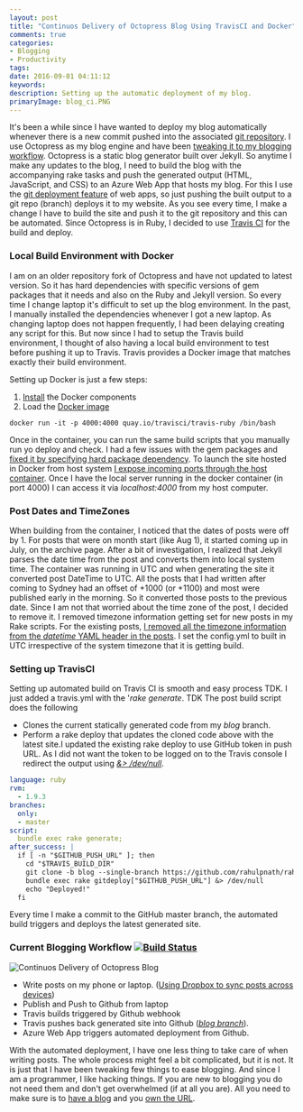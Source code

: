 ```yaml
---
layout: post
title: "Continuos Delivery of Octopress Blog Using TravisCI and Docker"
comments: true
categories: 
- Blogging
- Productivity
tags: 
date: 2016-09-01 04:11:12
keywords: 
description: Setting up the automatic deployment of my blog.
primaryImage: blog_ci.PNG
---
```


It's been a while since I have wanted to deploy my blog automatically whenever there is a new commit pushed into the associated [git repository](https://github.com/rahulpnath/rahulpnath.com). I use Octopress as my blog engine and have been [tweaking it to my blogging workflow](http://www.rahulpnath.com/blog/optimizing-octopress-workflow-for-new-posts/). Octopress is a static blog generator built over Jekyll. So anytime I make any updates to the blog, I need to build the blog with the accompanying rake tasks and push the generated output (HTML, JavaScript, and CSS) to an Azure Web App that hosts my blog. For this I use the [git deployment feature](https://azure.microsoft.com/en-us/documentation/articles/web-sites-deploy/#continuousdeployment) of web apps, so just pushing the built output to a git repo (branch) deploys it to my website. As you see every time, I make a change I have to build the site and push it to the git repository and this can be automated. Since Octopress is in Ruby, I decided to use [Travis CI](https://travis-ci.org/) for the build and deploy.

### Local Build Environment with Docker

I am on an older repository fork of Octopress and have not updated to latest version. So it has hard dependencies with specific versions of gem packages that it needs and also on the Ruby and Jekyll version. So every time I change laptop it's difficult to set up the blog environment. In the past, I manually installed the dependencies whenever I got a new laptop. As changing laptop does not happen frequently, I had been delaying creating any script for this. But now since I had to setup the Travis build environment, I thought of also having a local build environment to test before pushing it up to Travis. Travis provides a Docker image that matches exactly their build environment. 

Setting up Docker is just a few steps:

1. [Install](https://docs.docker.com/docker-for-windows/) the Docker components   
2. Load the [Docker image](https://quay.io/organization/travisci)   

``` text
docker run -it -p 4000:4000 quay.io/travisci/travis-ruby /bin/bash
```
Once in the container, you can run the same build scripts that you manually run yo deploy and check. I had a few issues with the gem packages and [fixed it by specifying hard package dependency](https://github.com/rahulpnath/rahulpnath.com/commit/abefbf58e3696384c7931d5a4918239a41700106#diff-8b7db4d5cc4b8f6dc8feb7030baa2478). To launch the site hosted in Docker from host system [I expose incoming ports through the host container](https://github.com/wsargent/docker-cheat-sheet#exposing-ports). Once I have the local server running in the docker container (in port 4000) I can access it via *localhost:4000* from my host computer.

### Post Dates and TimeZones

When building from the container, I noticed that the dates of posts were off by 1. For posts that were on month start (like Aug 1), it started coming up in July, on the archive page. After a bit of investigation, I realized that Jekyll parses the date time from the post and converts them into local system time. The container was running in UTC and when generating the site it converted post DateTime to UTC. All the posts that I had written after coming to Sydney had an offset of +1000 (or +1100) and most were published early in the morning. So it converted those posts to the previous date. 
Since I am not that worried about the time zone of the post, I decided to remove it. I removed timezone information getting set for new posts in my Rake scripts. For the existing posts, [I removed all the timezone information from the *datetime* YAML header in the posts](https://github.com/rahulpnath/rahulpnath.com/commit/1d8902fa69a1aad9ad6615ee3c47e3474b6cd263). I set the config.yml to built in UTC irrespective of the system timezone that it is getting build.
  
### Setting up TravisCI
Setting up automated build on Travis CI is smooth and easy process TDK. I just added a travis.yml with the '*rake generate*. TDK The post build script does the following

- Clones the current statically generated code from my *blog* branch.  
- Perform a rake deploy that updates the cloned code above with the latest site.I updated the existing rake deploy to use GitHub token in push URL. As I did not want the token to be logged on to the Travis console I redirect the output using *[&> /dev/null](http://askubuntu.com/questions/12098/what-does-outputting-to-dev-null-accomplish-in-bash-scripts)*.

``` yml
language: ruby
rvm:
  - 1.9.3
branches:
  only:
  - master
script: 
  bundle exec rake generate;
after_success: |
  if [ -n "$GITHUB_PUSH_URL" ]; then
    cd "$TRAVIS_BUILD_DIR"
    git clone -b blog --single-branch https://github.com/rahulpnath/rahulpnath.com.git _azure &> /dev/null
    bundle exec rake gitdeploy["$GITHUB_PUSH_URL"] &> /dev/null
    echo "Deployed!"
  fi
```   

Every time I make a commit to the GitHub master branch, the automated build triggers and deploys the latest generated site.  

### Current Blogging Workflow [![Build Status](https://travis-ci.org/rahulpnath/rahulpnath.com.svg?branch=master)](https://travis-ci.org/rahulpnath/rahulpnath.com)

<img class="center" alt="Continuos Delivery of Octopress Blog" src="{{ site.images_root}}/blog_ci.PNG" />

- Write posts on my phone or laptop. ([Using Dropbox to sync posts across devices](http://www.rahulpnath.com/blog/optimizing-octopress-workflow-for-new-posts/))
- Publish and Push to Github from laptop
- Travis builds triggered by Github webhook
- Travis pushes back generated site into Github (*[blog branch](https://github.com/rahulpnath/rahulpnath.com/tree/blog)*).
- Azure Web App triggers automated deployment from Github.

With the automated deployment, I have one less thing to take care of when writing posts. The whole process might feel a bit complicated, but it is not. It is just that I have been tweaking few things to ease blogging. And since I am a programmer, I like hacking things. If you are new to blogging you do not need them and don't get overwhelmed (if at all you are). All you need to make sure is to [have a blog](http://www.rahulpnath.com/blog/get-started-with-your-blog/) and you [own the URL](http://www.rahulpnath.com/blog/own-your-urls/).


